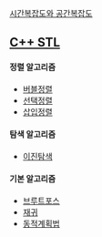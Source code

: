 [시간복잡도와 공간복잡도](https://github.com/kang9366/Algorithm_Study/wiki/시간복잡도와-공간복잡도)

## [C++ STL]()

#### 정렬 알고리즘
* [버블정렬]()
* [선택정렬]()
* [삽입정렬]()

#### 탐색 알고리즘
* [이진탐색]()

#### 기본 알고리즘
* [브루트포스]()
* [재귀]()
* [동적계획법]()
